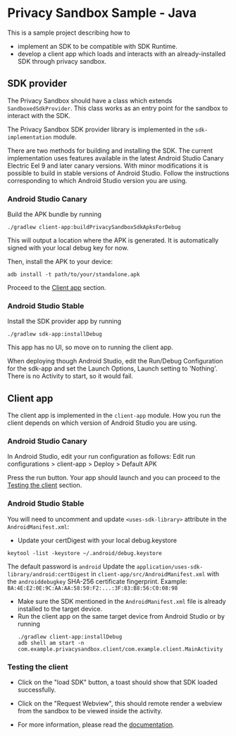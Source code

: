 # Privacy Sandbox Sample - Java

This is a sample project describing how to
- implement an SDK to be compatible with SDK Runtime.
- develop a client app which loads and interacts with an already-installed
  SDK through privacy sandbox.

## SDK provider

The Privacy Sandbox should have a class which extends `SandboxedSdkProvider`.
This class works as an entry point for the sandbox to interact with the SDK.

The Privacy Sandbox SDK provider library is implemented in the `sdk-implementation` module.

There are two methods for building and installing the SDK. The current implementation uses features
available in the latest Android Studio Canary Electric Eel 9 and later canary versions. With minor
modifications it is possible to build in stable versions of Android Studio. Follow the instructions
corresponding to which Android Studio version you are using.

### Android Studio Canary
Build the APK bundle by running

```shell
./gradlew client-app:buildPrivacySandboxSdkApksForDebug
```

This will output a location where the APK is generated. It is automatically signed with your local
debug key for now.

Then, install the APK to your device:
```shell
adb install -t path/to/your/standalone.apk
```

Proceed to the [Client app](#client-app) section.

### Android Studio Stable
Install the SDK provider app by running

```shell
./gradlew sdk-app:installDebug
```

This app has no UI, so move on to running the client app.

When deploying though Android Studio, edit the Run/Debug Configuration for the sdk-app and set
the Launch Options, Launch setting to 'Nothing'. There is no Activity to start, so it would fail.

## Client app

The client app is implemented in the `client-app` module. How you run the client depends on which
version of Android Studio you are using.

### Android Studio Canary
In Android Studio, edit your run configuration as follows:
Edit run configurations > client-app > Deploy > Default APK

Press the run button. Your app should launch and you can proceed to the
[Testing the client](#testing-the-client) section.

### Android Studio Stable

You will need to uncomment and update `<uses-sdk-library>` attribute in the `AndroidManifest.xml`:

- Update your certDigest with your local debug.keystore
```
keytool -list -keystore ~/.android/debug.keystore
```
The default password is `android`
Update the `application/uses-sdk-library/android:certDigest` in `client-app/src/AndroidManifest.xml`
with the `androiddebugkey` SHA-256 certificate fingerprint.
Example: `BA:4E:E2:0E:9C:AA:AA:58:50:F2:...:3F:83:B8:56:C0:08:98`
- Make sure the SDK mentioned in the `AndroidManifest.xml` file is already
  installed to the target device.
- Run the client app on the same target device from Android Studio or by running
  ```shell
  ./gradlew client-app:installDebug
  adb shell am start -n com.example.privacysandbox.client/com.example.client.MainActivity
  ```

### Testing the client

- Click on the "load SDK" button, a toast should show that SDK loaded successfully.
- Click on the "Request Webview", this should remote render a webview from the
  sandbox to be viewed inside the activity.

- For more information, please read the [documentation](https://developer.android.com/design-for-safety/privacy-sandbox/guides/sdk-runtime).

